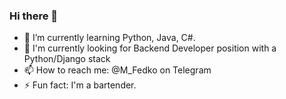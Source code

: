 ### Hi there 👋
- 🌱 I’m currently learning Python, Java, C#.
- 🎯 I'm currently looking for Backend Developer position with a Python/Django stack
- 📫 How to reach me: @M_Fedko on Telegram
- ⚡ Fun fact: I'm a bartender.

